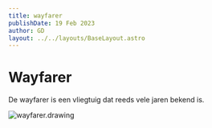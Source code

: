 ```yaml
---
title: wayfarer
publishDate: 19 Feb 2023
author: GD
layout: ../../layouts/BaseLayout.astro
---
```

# **Wayfarer**

De wayfarer is een vliegtuig dat reeds vele jaren bekend is.

![wayfarer.drawing](/wayfarer.jpg "wayfarer drawing")